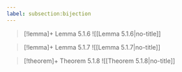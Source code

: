 ```yaml
---
label: subsection:bijection
---
```


> [!lemma]+ Lemma 5.1.6
> ![[Lemma 5.1.6|no-title]]





> [!lemma]+ Lemma 5.1.7
> ![[Lemma 5.1.7|no-title]]





> [!theorem]+ Theorem 5.1.8
> ![[Theorem 5.1.8|no-title]]





